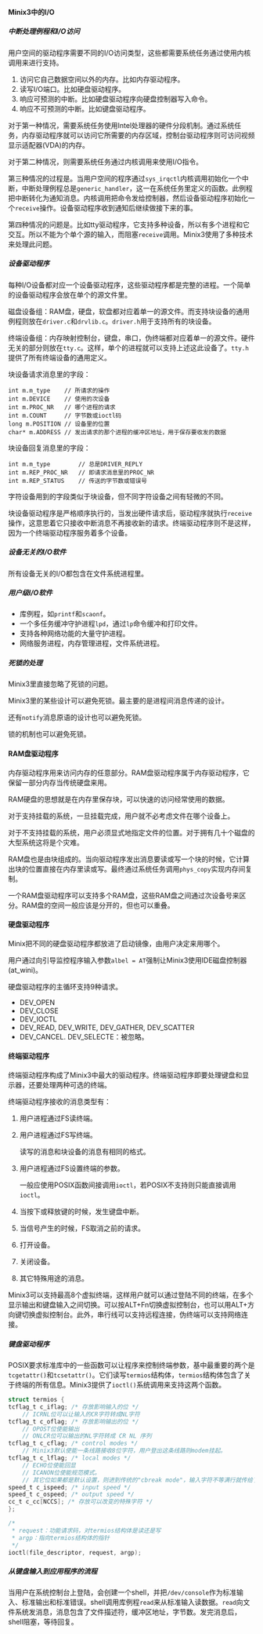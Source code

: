 

#### Minix3中的I/O

##### 中断处理例程和I/O访问

用户空间的驱动程序需要不同的I/O访问类型，这些都需要系统任务通过使用内核调用来进行支持。

1. 访问它自己数据空间以外的内存。比如内存驱动程序。
2. 读写I/O端口。比如硬盘驱动程序。
3. 响应可预测的中断。比如硬盘驱动程序向硬盘控制器写入命令。
4. 响应不可预测的中断。比如键盘驱动程序。

对于第一种情况，需要系统任务使用Intel处理器的硬件分段机制。通过系统任务，内存驱动程序就可以访问它所需要的内存区域，控制台驱动程序则可访问视频显示适配器(VDA)的内存。

对于第二种情况，则需要系统任务通过内核调用来使用I/O指令。

第三种情况的过程是。当用户空间的程序通过`sys_irqctl`内核调用初始化一个中断，中断处理例程总是`generic_handler`，这一在系统任务里定义的函数。此例程把中断转化为通知消息。内核调用把命令发给控制器，然后设备驱动程序初始化一个`receive`操作。设备驱动程序收到通知后继续做接下来的事。

第四种情况的问题是。比如tty驱动程序，它支持多种设备，所以有多个进程和它交互。所以不能为个单个源的输入，而阻塞`receive`调用。Minix3使用了多种技术来处理此问题。

##### 设备驱动程序

每种I/O设备都对应一个设备驱动程序，这些驱动程序都是完整的进程。一个简单的设备驱动程序会放在单个的源文件里。

磁盘设备组：RAM盘，硬盘，软盘都对应着单一的源文件。而支持块设备的通用例程则放在`driver.c`和`drvlib.c`。`driver.h`用于支持所有的块设备。

终端设备组：内存映射控制台，键盘，串口，伪终端都对应着单一的源文件。硬件无关的部分则放在`tty.c`。这样，单个的进程就可以支持上述这此设备了。`tty.h`提供了所有终端设备的通用定义。

块设备请求消息里的字段：

```
int m.m_type	// 所请求的操作
int m.DEVICE	// 使用的次设备
int m.PROC_NR	// 哪个进程的请求
int m.COUNT		// 字节数或ioctl码
long m.POSITION	// 设备里的位置
char* m.ADDRESS	// 发出请求的那个进程的缓冲区地址，用于保存要收发的数据
```

块设备回复消息里的字段：

```
int m.m_type		// 总是DRIVER_REPLY
int m.REP_PROC_NR	// 即请求消息里的PROC_NR
int m.REP_STATUS	// 传送的字节数或错误号
```

字符设备用到的字段类似于块设备，但不同字符设备之间有轻微的不同。

块设备驱动程序是严格顺序执行的，当发出硬件请求后，驱动程序就执行`receive`操作，这意思着它只接收中断消息不再接收新的请求。终端驱动程序则不是这样，因为一个终端驱动程序服务着多个设备。

##### 设备无关的I/O软件

所有设备无关的I/O都包含在文件系统进程里。

##### 用户级I/O软件

- 库例程，如`printf`和`scaonf`。
- 一个多任务缓冲守护进程`lpd`，通过`lp`命令缓冲和打印文件。
- 支持各种网络功能的大量守护进程。
- 网络服务进程，内存管理进程，文件系统进程。

##### 死锁的处理

Minix3里直接忽略了死锁的问题。

Minix3里的某些设计可以避免死锁。最主要的是进程间消息传递的设计。

还有`notify`消息原语的设计也可以避免死锁。

锁的机制也可以避免死锁。

#### RAM盘驱动程序

内存驱动程序用来访问内存的任意部分。RAM盘驱动程序属于内存驱动程序，它保留一部分内存当传统硬盘来用。

RAM硬盘的思想就是在内存里保存块，可以快速的访问经常使用的数据。

对于支持挂载的系统，一旦挂载完成，用户就不必考虑文件在哪个设备上。

对于不支持挂载的系统，用户必须显式地指定文件的位置。对于拥有几十个磁盘的大型系统这将是个灾难。

RAM盘也是由块组成的。当向驱动程序发出消息要读或写一个块的时候，它计算出块的位置直接在内存里读或写。最终通过系统任务调用`phys_copy`实现内存间复制。

一个RAM盘驱动程序可以支持多个RAM盘，这些RAM盘之间通过次设备号来区分。RAM盘的空间一般应该是分开的，但也可以重叠。

#### 硬盘驱动程序

Minix把不同的硬盘驱动程序都放进了启动镜像，由用户决定来用哪个。

用户通过向引导监控程序输入参数`albel = AT`强制让Minix3使用IDE磁盘控制器(at_wini)。

硬盘驱动程序的主循环支持9种请求。

- DEV_OPEN
- DEV_CLOSE
- DEV_IOCTL
- DEV_READ, DEV_WRITE, DEV_GATHER, DEV_SCATTER
- DEV_CANCEL. DEV_SELECTE：被忽略。

#### 终端驱动程序

终端驱动程序构成了Minix3中最大的驱动程序。终端驱动程序即要处理键盘和显示器，还要处理两种可选的终端。

终端驱动程序接收的消息类型有：

1. 用户进程通过FS读终端。

2. 用户进程通过FS写终端。

   读写的消息和块设备的消息有相同的格式。

3. 用户进程通过FS设置终端的参数。

   一般应使用POSIX函数间接调用`ioctl`，若POSIX不支持则只能直接调用`ioctl`。

4. 当按下或释放键的时候，发生键盘中断。

5. 当信号产生的时候，FS取消之前的请求。

6. 打开设备。

7. 关闭设备。

8. 其它特殊用途的消息。

Minix3可以支持最高8个虚拟终端，这样用户就可以通过登陆不同的终端，在多个显示输出和键盘输入之间切换。可以按ALT+Fn切换虚拟控制台，也可以用ALT+方向键切换虚拟控制台。此外，串行线可以支持远程连接，伪终端可以支持网络连接。

##### 键盘驱动程序

POSIX要求标准库中的一些函数可以让程序来控制终端参数，基中最重要的两个是`tcgetattr()`和`tcsetattr()`。它们读写`termios`结构体，`termios`结构体包含了关于终端的所有信息。Minix3提供了`ioctl()`系统调用来支持这两个函数。

```c
struct termios {
tcflag_t c_iflag; /* 存放影响输入的位 */
    // ICRNL位可以让输入的CR字符转成NL字符
tcflag_t c_oflag; /* 存放影响输出的位 */
    // OPOST位使能输出
    // ONLCR位可以输出的NL字符转成 CR NL 序列
tcflag_t c_cflag; /* control modes */
    // Minix3默认使能一条线路接收8位字符，用户登出这条线路则modem挂起。
tcflag_t c_lflag; /* local modes */
    // ECHO位使能回显
    // ICANON位使能规范模式。
    // 其它位如果都是默认设置，则进到传统的"cbreak mode"，输入字符不等满行就传给了程序。
speed_t c_ispeed; /* input speed */
speed_t c_ospeed; /* output speed */
cc_t c_cc[NCCS]; /* 存放可以改变的特殊字符 */
};

/*
 * request：功能请求码，对termios结构体是读还是写
 * argp：指向termios结构体的指针
 */
ioctl(file_descriptor, request, argp);
```

##### 从键盘输入到应用程序的流程

当用户在系统控制台上登陆，会创建一个shell，并把`/dev/console`作为标准输入、标准输出和标准错误。shell调用库例程`read`来从标准输入读数据。`read`向文件系统发消息，消息包含了文件描述符，缓冲区地址，字节数。发完消息后，shell阻塞，等待回复。
